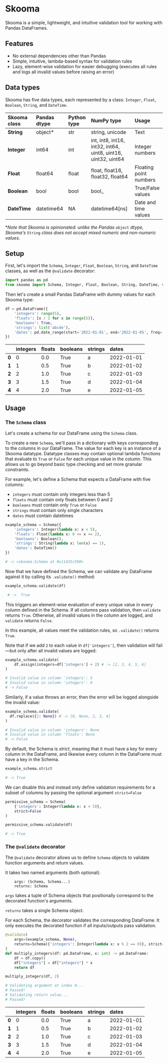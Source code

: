 # Skooma

Skooma is a simple, lightweight, and intuitive validation tool for working with Pandas DataFrames.

## Features

- No external dependencies other than Pandas
- Simple, intuitive, lambda-based syntax for validation rules
- Lazy, element-wise validation for easier debugging (executes all rules and logs all invalid values before raising an error)

## Data types

Skooma has five data types, each represented by a class: `Integer`, `Float`, `Boolean`, `String`, and `DateTime`.

| Skooma class | Pandas dtype | Python type | NumPy type                                                    | Usage                  |
| :----------- | :----------- | :---------- | :------------------------------------------------------------ | :--------------------- |
| **String**   | object\*     | str         | string, unicode                                               | Text                   |
| **Integer**  | int64        | int         | int, int8, int16, int32, int64, uint8, uint16, uint32, uint64 | Integer numbers        |
| **Float**    | float64      | float       | float, float16, float32, float64                              | Floating point numbers |
| **Boolean**  | bool         | bool        | bool\_                                                        | True/False values      |
| **DateTime** | datetime64   | NA          | datetime64[ns]                                                | Date and time values   |

\*_Note that Skooma is opinionated: unlike the Pandas_ `object` _dtype, Skooma's_ `String` _class does not accept mixed numeric and non-numeric values._

## Setup

First, let's import the `Schema`, `Integer`, `Float`, `Boolean`, `String`, and `DateTime` classes, as well as the `@validate` decorator:

```python
import pandas as pd
from skooma import Schema, Integer, Float, Boolean, String, DateTime, validate
```

Then let's create a small Pandas DataFrame with dummy values for each Skooma type:

```python
df = pd.DataFrame({
    'integers': range(5),
    'floats': [x / 2 for x in range(5)],
    'booleans': True,
    'strings': list('abcde'),
    'dates': pd.date_range(start='2022-01-01', end='2022-01-05', freq='D')
})
```

|                    | integers | floats | booleans | strings | dates      |
| :----------------- | :------- | :----- | :------- | :------ | :--------- |
| <strong>0</strong> | 0        | 0.0    | True     | a       | 2022-01-01 |
| <strong>1</strong> | 1        | 0.5    | True     | b       | 2022-01-02 |
| <strong>2</strong> | 2        | 1.0    | True     | c       | 2022-01-03 |
| <strong>3</strong> | 3        | 1.5    | True     | d       | 2022-01-04 |
| <strong>4</strong> | 4        | 2.0    | True     | e       | 2022-01-05 |

## Usage

### The `Schema` class

Let's create a schema for our DataFrame using the `Schema` class.

To create a new `Schema`, we'll pass in a dictionary with keys corresponding to the columns in our DataFrame. The value for each key is an instance of a Skooma datatype. Datatype classes may contain optional lambda functions that evaluate to `True` or `False` for each unique value in the column. This allows us to go beyond basic type checking and set more granular constraints.

For example, let's define a Schema that expects a DataFrame with five columns:

- `integers` must contain only integers less than 5
- `floats` must contain only floats between 0 and 2
- `booleans` must contain only `True` or `False`
- `strings` must contain only single characters
- `dates` must contain datetimes

```python
example_schema = Schema({
    'integers': Integer(lambda x: x < 5),
    'floats': Float(lambda x: 0 <= x <= 2),
    'booleans': Boolean(),
    'strings': String(lambda x: len(x) == 1),
    'dates': DateTime()
})

# -> <skooma.Schema at 0x11435c590>
```

Now that we have defined the Schema, we can validate any DataFrame against it by calling its `.validate()` method:

```python
example_schema.validate(df)

 # ->  True
```

This triggers an element-wise evaluation of every unique value in every column defined in the Schema. If all columns pass validation, then `validate` returns `True`. Otherwise, all invalid values in the column are logged, and `validate` returns `False`.

In this example, all values meet the validation rules, so `.validate()` returns `True`.

Note that if we add `2` to each value in `df['integers']`, then validation will fail—but only after all invalid values are logged:

```python
example_schema.validate(
    df.assign(integers=df['integers'] + 2) # -> [2, 3, 4, 5, 6]
)

# Invalid value in column 'integers': 5
# Invalid value in column 'integers': 6
# -> False
```

Similarly, if a value throws an error, then the error will be logged alongside the invalid value:

```python
example_schema.validate(
  df.replace({1: None}) # -> [0, None, 2, 3, 4]
)

# Invalid value in column 'integers': None
# Invalid value in column 'floats': None
# -> False
```

By default, the Schema is _strict_, meaning that it must have a key for every column in the DataFrame, and likewise every column in the DataFrame must have a key in the Schema.

```python
example_schema.strict

# -> True
```

We can disable this and instead only define validation requirements for a subset of columns by passing the optional argument `strict=False`

```python
permissive_schema = Schema(
    {'integers': Integer(lambda x: x < 5)},
    strict=False
)

permissive_schema.validate(df)

# -> True
```

### The `@validate` decorator

The `@validate` decorator allows us to define `Schema` objects to validate function arguments and return values.

It takes two named arguments (both optional):

        args: (Schema, Schema...)
        returns: Schema

`args` takes a tuple of Schema objects that positionally correspond to the decorated function's arguments.

`returns` takes a single Schema object.

For each Schema, the decorator validates the corresponding DataFrame. It only executes the decorated function if all inputs/outputs pass validation.

```python
@validate(
    args=(example_schema, None),
    returns=Schema({'integers': Integer(lambda x: x % 2 == 0)}, strict=False)
)
def multiply_integers(df: pd.DataFrame, x: int) -> pd.DataFrame:
    df = df.copy()
    df["integers"] = df["integers"] * x
    return df

multiply_integers(df, 2)

# Validating argument at index 0...
# Passed!
# Validating return value...
# Passed!
```

|                    | integers | floats | booleans | strings | dates      |
| :----------------- | :------- | :----- | :------- | :------ | :--------- |
| <strong>0</strong> | 0        | 0.0    | True     | a       | 2022-01-01 |
| <strong>1</strong> | 1        | 0.5    | True     | b       | 2022-01-02 |
| <strong>2</strong> | 2        | 1.0    | True     | c       | 2022-01-03 |
| <strong>3</strong> | 3        | 1.5    | True     | d       | 2022-01-04 |
| <strong>4</strong> | 4        | 2.0    | True     | e       | 2022-01-05 |
